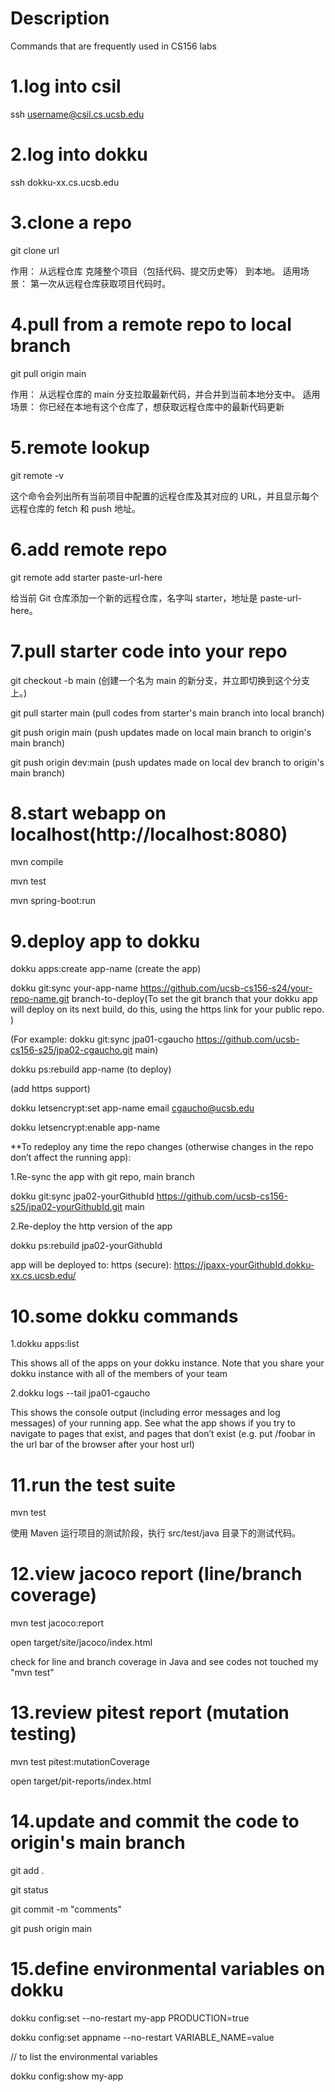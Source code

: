 # Description
Commands that are frequently used in CS156 labs

# 1.log into csil	

ssh username@csil.cs.ucsb.edu

# 2.log into dokku

ssh dokku-xx.cs.ucsb.edu

# 3.clone a repo

git clone url  

作用： 从远程仓库 克隆整个项目（包括代码、提交历史等） 到本地。
适用场景： 第一次从远程仓库获取项目代码时。

# 4.pull from a remote repo to local branch

git pull origin main  

作用： 从远程仓库的 main 分支拉取最新代码，并合并到当前本地分支中。
适用场景： 你已经在本地有这个仓库了，想获取远程仓库中的最新代码更新

# 5.remote lookup

git remote -v

这个命令会列出所有当前项目中配置的远程仓库及其对应的 URL，并且显示每个远程仓库的 fetch 和 push 地址。

# 6.add remote repo

git remote add starter paste-url-here

给当前 Git 仓库添加一个新的远程仓库，名字叫 starter，地址是 paste-url-here。

# 7.pull starter code into your repo

git checkout -b main   (创建一个名为 main 的新分支，并立即切换到这个分支上。)

git pull starter main  (pull codes from starter's main branch into local branch)

git push origin main   (push updates made on local main branch to origin's main branch)

git push origin dev:main (push updates made on local dev branch to origin's main branch)

# 8.start webapp on localhost(http://localhost:8080)

mvn compile

mvn test

mvn spring-boot:run

# 9.deploy app to dokku

dokku apps:create app-name (create the app)

dokku git:sync your-app-name https://github.com/ucsb-cs156-s24/your-repo-name.git branch-to-deploy(To set the git branch that your dokku app will deploy on its next build, do this, using the https link for your public repo. )

(For example: dokku git:sync jpa01-cgaucho https://github.com/ucsb-cs156-s25/jpa02-cgaucho.git main)

dokku ps:rebuild app-name (to deploy)

(add https support)

dokku letsencrypt:set app-name email cgaucho@ucsb.edu

dokku letsencrypt:enable app-name

**To redeploy any time the repo changes (otherwise changes in the repo don’t affect the running app):

1.Re-sync the app with git repo, main branch

dokku git:sync jpa02-yourGithubId https://github.com/ucsb-cs156-s25/jpa02-yourGithubId.git main

2.Re-deploy the http version of the app

dokku ps:rebuild jpa02-yourGithubId

app will be deployed to: https (secure): https://jpaxx-yourGithubId.dokku-xx.cs.ucsb.edu/

# 10.some dokku commands

1.dokku apps:list

This shows all of the apps on your dokku instance.
Note that you share your dokku instance with all of the members of your team

2.dokku logs --tail jpa01-cgaucho

This shows the console output (including error messages and log messages) of your running app.
See what the app shows if you try to navigate to pages that exist, and pages that don’t exist (e.g. put /foobar in the url bar of the browser after your host url)

# 11.run the test suite

mvn test

使用 Maven 运行项目的测试阶段，执行 src/test/java 目录下的测试代码。

# 12.view jacoco report (line/branch coverage)

mvn test jacoco:report

open target/site/jacoco/index.html

check for line and branch coverage in Java and see codes not touched my "mvn test"

# 13.review pitest report (mutation testing)

mvn test pitest:mutationCoverage

open target/pit-reports/index.html

# 14.update and commit the code to origin's main branch

git add .

git status

git commit -m "comments"

git push origin main

# 15.define environmental variables on dokku

dokku config:set --no-restart my-app PRODUCTION=true

dokku config:set appname --no-restart VARIABLE_NAME=value

// to list the environmental variables

dokku config:show my-app
